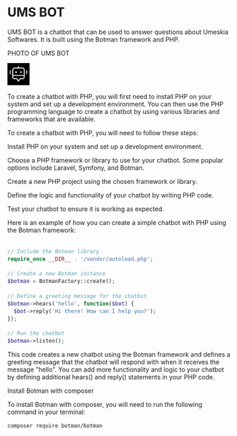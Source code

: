 # UMS BOT

UMS BOT is a chatbot that can be used to answer questions about Umeskia Softwares. It is built using the Botman framework and PHP.

PHOTO OF UMS BOT

<img style="height:50px; width:50px;" src="img/bot.png" alt="UMS BOT">

To create a chatbot with PHP, you will first need to install PHP on your system and set up a development environment. You can then use the PHP programming language to create a chatbot by using various libraries and frameworks that are available.

To create a chatbot with PHP, you will need to follow these steps:

Install PHP on your system and set up a development environment.

Choose a PHP framework or library to use for your chatbot. Some popular options include Laravel, Symfony, and Botman.

Create a new PHP project using the chosen framework or library.

Define the logic and functionality of your chatbot by writing PHP code.

Test your chatbot to ensure it is working as expected.

Here is an example of how you can create a simple chatbot with PHP using the Botman framework:

```php

// Include the Botman library
require_once __DIR__ . '/vendor/autoload.php';

// Create a new Botman instance
$botman = BotmanFactory::create();

// Define a greeting message for the chatbot
$botman->hears('hello', function($bot) {
  $bot->reply('Hi there! How can I help you?');
});

// Run the chatbot
$botman->listen();

```

This code creates a new chatbot using the Botman framework and defines a greeting message that the chatbot will respond with when it receives the message "hello". You can add more functionality and logic to your chatbot by defining additional hears() and reply() statements in your PHP code.

Install Botman with composer

To install Botman with composer, you will need to run the following command in your terminal:

```bash
composer require botman/botman
```
